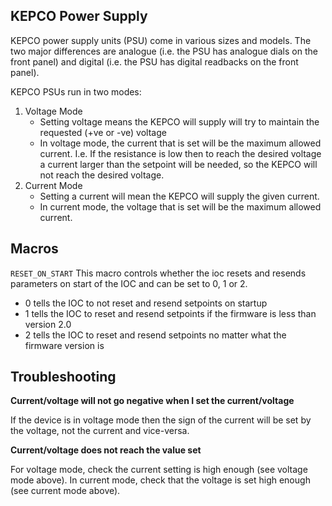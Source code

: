 KEPCO Power Supply
------------------

KEPCO power supply units (PSU) come in various sizes and models. The two major differences are analogue (i.e. the PSU has analogue dials on the front panel) and digital (i.e. the PSU has digital readbacks on the front panel). 

KEPCO PSUs run in two modes:

1. Voltage Mode
    - Setting voltage means the KEPCO will supply will try to maintain the requested (+ve or -ve) voltage
    - In voltage mode, the current that is set will be the maximum allowed current. I.e. If the resistance is low then to reach the desired voltage a current larger than the setpoint will be needed, so the KEPCO will not reach the desired voltage.
1. Current Mode
    - Setting a current will mean the KEPCO will supply the given current.
    - In current mode, the voltage that is set will be the maximum allowed current.

## Macros

`RESET_ON_START` This macro controls whether the ioc resets and resends parameters on start of the IOC and can be set to 0, 1 or 2. 

- 0 tells the IOC to not reset and resend setpoints on startup
- 1 tells the IOC to reset and resend setpoints if the firmware is less than version 2.0
- 2 tells the IOC to reset and resend setpoints no matter what the firmware version is

Troubleshooting
---------------

**Current/voltage will not go negative when I set the current/voltage**

If the device is in voltage mode then the sign of the current will be set by the voltage, not the current and vice-versa. 

**Current/voltage does not reach the value set**

For voltage mode, check the current setting is high enough (see voltage mode above). In current mode, check that the voltage is set high enough (see current mode above).
